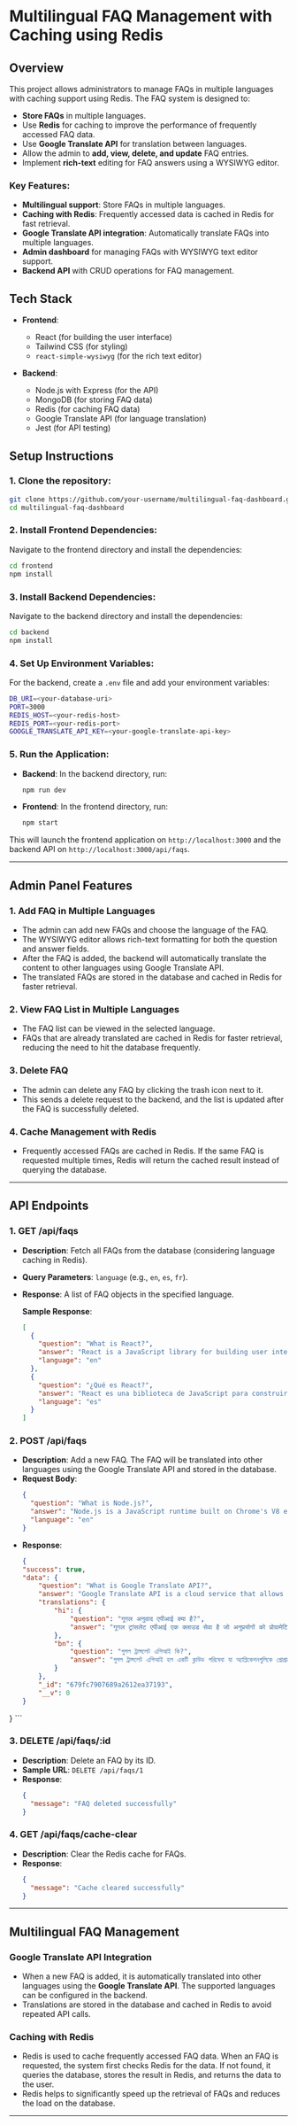 
# Multilingual FAQ Management with Caching using Redis

## Overview

This project allows administrators to manage FAQs in multiple languages with caching support using Redis. The FAQ system is designed to:

- **Store FAQs** in multiple languages.
- Use **Redis** for caching to improve the performance of frequently accessed FAQ data.
- Use **Google Translate API** for translation between languages.
- Allow the admin to **add, view, delete, and update** FAQ entries.
- Implement **rich-text** editing for FAQ answers using a WYSIWYG editor.

### Key Features:
- **Multilingual support**: Store FAQs in multiple languages.
- **Caching with Redis**: Frequently accessed data is cached in Redis for fast retrieval.
- **Google Translate API integration**: Automatically translate FAQs into multiple languages.
- **Admin dashboard** for managing FAQs with WYSIWYG text editor support.
- **Backend API** with CRUD operations for FAQ management.

## Tech Stack

- **Frontend**:  
  - React (for building the user interface)
  - Tailwind CSS (for styling)
  - `react-simple-wysiwyg` (for the rich text editor)

- **Backend**:  
  - Node.js with Express (for the API)
  - MongoDB (for storing FAQ data)
  - Redis (for caching FAQ data)
  - Google Translate API (for language translation)
  - Jest (for API testing)


## Setup Instructions

### 1. Clone the repository:

```bash
git clone https://github.com/your-username/multilingual-faq-dashboard.git
cd multilingual-faq-dashboard
```

### 2. Install Frontend Dependencies:

Navigate to the frontend directory and install the dependencies:

```bash
cd frontend
npm install
```

### 3. Install Backend Dependencies:

Navigate to the backend directory and install the dependencies:

```bash
cd backend
npm install
```

### 4. Set Up Environment Variables:

For the backend, create a `.env` file and add your environment variables:

```bash
DB_URI=<your-database-uri>
PORT=3000
REDIS_HOST=<your-redis-host>
REDIS_PORT=<your-redis-port>
GOOGLE_TRANSLATE_API_KEY=<your-google-translate-api-key>
```

### 5. Run the Application:

- **Backend**: In the backend directory, run:

    ```bash
    npm run dev
    ```

- **Frontend**: In the frontend directory, run:

    ```bash
    npm start
    ```

This will launch the frontend application on `http://localhost:3000` and the backend API on `http://localhost:3000/api/faqs`.

---

## Admin Panel Features

### **1. Add FAQ in Multiple Languages**

- The admin can add new FAQs and choose the language of the FAQ.
- The WYSIWYG editor allows rich-text formatting for both the question and answer fields.
- After the FAQ is added, the backend will automatically translate the content to other languages using Google Translate API.
- The translated FAQs are stored in the database and cached in Redis for faster retrieval.

### **2. View FAQ List in Multiple Languages**

- The FAQ list can be viewed in the selected language.
- FAQs that are already translated are cached in Redis for faster retrieval, reducing the need to hit the database frequently.

### **3. Delete FAQ**

- The admin can delete any FAQ by clicking the trash icon next to it.
- This sends a delete request to the backend, and the list is updated after the FAQ is successfully deleted.

### **4. Cache Management with Redis**

- Frequently accessed FAQs are cached in Redis. If the same FAQ is requested multiple times, Redis will return the cached result instead of querying the database.

---

## API Endpoints

### 1. **GET /api/faqs**
- **Description**: Fetch all FAQs from the database (considering language caching in Redis).
- **Query Parameters**: `language` (e.g., `en`, `es`, `fr`).
- **Response**: A list of FAQ objects in the specified language.

    **Sample Response**:
    ```json
    [
      {
        "question": "What is React?",
        "answer": "React is a JavaScript library for building user interfaces.",
        "language": "en"
      },
      {
        "question": "¿Qué es React?",
        "answer": "React es una biblioteca de JavaScript para construir interfaces de usuario.",
        "language": "es"
      }
    ]
    ```

### 2. **POST /api/faqs**
- **Description**: Add a new FAQ. The FAQ will be translated into other languages using the Google Translate API and stored in the database.
- **Request Body**:
    ```json
    {
      "question": "What is Node.js?",
      "answer": "Node.js is a JavaScript runtime built on Chrome's V8 engine.",
      "language": "en"
    }
    ```
- **Response**:
    ```json
    {
    "success": true,
    "data": {
        "question": "What is Google Translate API?",
        "answer": "Google Translate API is a cloud service that allows applications to translate text between different languages programmatically.",
        "translations": {
            "hi": {
                "question": "गूगल अनुवाद एपीआई क्या है?",
                "answer": "गूगल ट्रांसलेट एपीआई एक क्लाउड सेवा है जो अनुप्रयोगों को प्रोग्रामेटिक रूप से विभिन्न भाषाओं के बीच पाठ का अनुवाद करने की अनुमति देती है।"
            },
            "bn": {
                "question": "গুগল ট্রান্সলেট এপিআই কি?",
                "answer": "গুগল ট্রান্সলেট এপিআই হল একটি ক্লাউড পরিষেবা যা অ্যাপ্লিকেশনগুলিকে প্রোগ্রামে বিভিন্ন ভাষার মধ্যে পাঠ্য অনুবাদ করতে দেয়।"
            }
        },
        "_id": "679fc7907689a2612ea37193",
        "__v": 0
    }
}
    ```

### 3. **DELETE /api/faqs/:id**
- **Description**: Delete an FAQ by its ID.
- **Sample URL**: `DELETE /api/faqs/1`
- **Response**:
    ```json
    {
      "message": "FAQ deleted successfully"
    }
    ```

### 4. **GET /api/faqs/cache-clear**
- **Description**: Clear the Redis cache for FAQs.
- **Response**:
    ```json
    {
      "message": "Cache cleared successfully"
    }
    ```

---

## Multilingual FAQ Management

### **Google Translate API Integration**

- When a new FAQ is added, it is automatically translated into other languages using the **Google Translate API**. The supported languages can be configured in the backend.
- Translations are stored in the database and cached in Redis to avoid repeated API calls.

### **Caching with Redis**

- Redis is used to cache frequently accessed FAQ data. When an FAQ is requested, the system first checks Redis for the data. If not found, it queries the database, stores the result in Redis, and returns the data to the user.
- Redis helps to significantly speed up the retrieval of FAQs and reduces the load on the database.

---

